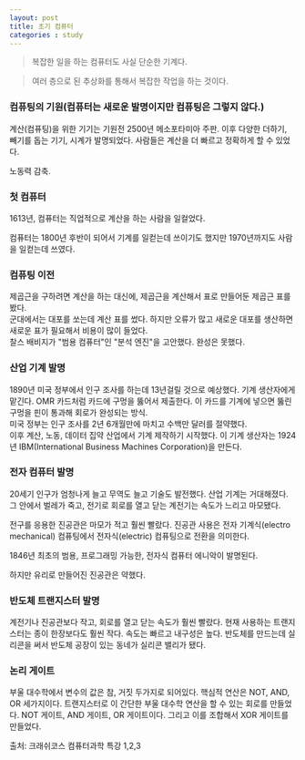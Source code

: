 ```yaml
---
layout: post
title: 초기 컴퓨터
categories : study
---
```




> 복잡한 일을 하는 컴퓨터도 사실 단순한 기계다.

> 여러 층으로 된 추상화를 통해서 복잡한 작업을 하는 것이다.



### 컴퓨팅의 기원(컴퓨터는 새로운 발명이지만 컴퓨팅은 그렇지 않다.)

계산(컴퓨팅)을 위한 기기는 기원전 2500년 메소포타미아 주판.
이후 다양한 더하기, 빼기를 돕는 기기, 시계가 발명되었다. 사람들은 계산을 더 빠르고 정확하게 할 수 있었다. 

노동력 감축.


### 첫 컴퓨터
1613년, 컴퓨터는 직업적으로 계산을 하는 사람을 일컬었다. 

컴퓨터는 1800년 후반이 되어서 기계를 일컫는데 쓰이기도 했지만 1970년까지도 사람을 일컫는데 쓰였다.

### 컴퓨팅 이전
제곱근을 구하려면 계산을 하는 대신에, 제곱근을 계산해서 표로 만들어둔 제곱근 표를 봤다.   
군대에서는 대포를 쏘는데 계산 표를 썼다. 하지만 오류가 많고 새로운 대포를 생산하면 새로운 표가 필요해서 비용이 많이 들었다.  
찰스 배비지가 "범용 컴퓨터"인 "분석 엔진"을 고안했다. 완성은 못했다.

### 산업 기계 발명

1890년 미국 정부에서 인구 조사를 하는데 13년걸릴 것으로 예상했다. 기계 생산자에게 맡긴다. OMR 카드처럼 카드에 구멍을 뚫어서 제출한다. 이 카드를 기계에 넣으면 뚫린 구멍을 핀이 통과해 회로가 완성되는 방식.   
미국 정부는 인구 조사를 2년 6개월만에 마치고 수백만 달러를 절약했다.  
이후 계산, 노동, 데이터 집약 산업에서 기계 제작하기 시작했다.
이 기계 생산자는 1924년 IBM(International Business Machines Corporation)을 만든다.


### 전자 컴퓨터 발명
20세기 인구가 엄청나게 늘고 무역도 늘고 기술도 발전했다. 산업 기계는 거대해졌다.  
그 안에서 벌레가 죽고, 전기로 회로를 열고 닫는 계전기는 속도가 느리고 마모됐다.  

전구를 응용한 진공관은 마모가 적고 훨씬 빨랐다. 진공관 사용은 전자 기계식(electro mechanical) 컴퓨팅에서 전자식(electric) 컴퓨팅으로 전환을 의미한다.  

1846년 최초의 범용, 프로그래밍 가능한, 전자식 컴퓨터 에니악이 발명된다.
 
하지만 유리로 만들어진 진공관은 약했다.

### 반도체 트랜지스터 발명
계전기나 진공관보다 작고, 회로를 열고 닫는 속도가 훨씬 빨랐다.
현재 사용하는 트랜지스터는 종이 한장보다도 훨씬 작다. 속도는 빠르고 내구성은 높다.
반도체를 만드는데 실리콘을 써서 반도체 공장이 있는 동네가 실리콘 밸리가 됐다.

### 논리 게이트

부울 대수학에서 변수의 값은 참, 거짓 두가지로 되어있다. 핵심적 연산은 NOT, AND, OR 세가지이다.
트랜지스터로 이 간단한 부울 대수학 연산을 할 수 있는 회로를 만들었다. NOT 게이트, AND 게이트, OR 게이트이다. 그리고 이를 조합해서 XOR 게이트를 만들었다.


출처: 크래쉬코스 컴퓨터과학 특강 1,2,3